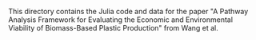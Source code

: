 This directory contains the Julia code and data for the paper "A Pathway Analysis Framework for Evaluating the Economic and Environmental Viability of Biomass-Based Plastic Production" from Wang et al.
